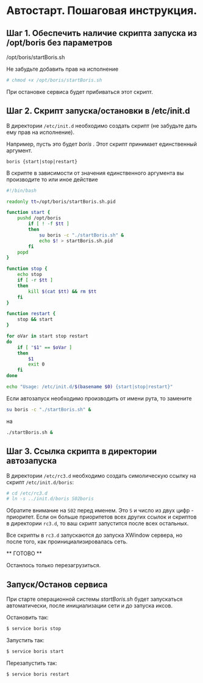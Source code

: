 # Автостарт. Пошаговая инструкция.

## Шаг 1. Обеспечить наличие скрипта запуска из /opt/boris без параметров

/opt/boris/startBoris.sh

Не забудьте добавить прав на исполнение
```bash
# chmod +x /opt/boris/startBoris.sh
```
При остановке сервиса будет прибиваться этот скрипт.

## Шаг 2. Скрипт запуска/остановки в /etc/init.d

В директории ```/etc/init.d``` необходимо создать скрипт (не забудьте дать ему прав на исполнение).

Например, пусть это будет *boris* . Этот скрипт принимает единственный аргумент.
```
boris {start|stop|restart}
```

В скрипте в зависимости от значения единственного аргумента вы производите то или иное действие
```bash
#!/bin/bash

readonly tt=/opt/boris/startBoris.sh.pid

function start {
	pushd /opt/boris
		if [ ! -f $tt ]
		then
			su boris -c "./startBoris.sh" &
			echo $! > startBoris.sh.pid
		fi
	popd
}

function stop {
	echo stop
	if [ -r $tt ]
	then
		kill $(cat $tt) && rm $tt
	fi
}

function restart {
	stop && start
}

for oVar in start stop restart
do
	if [ "$1" == $oVar ]
	then
		$1
		exit 0
	fi
done

echo "Usage: /etc/init.d/$(basename $0) {start|stop|restart}"
```
Если автозапуск необходимо производить от имени рута, то замените
```bash
su boris -c "./startBoris.sh" &
```
на
```bash
./startBoris.sh &
```

## Шаг 3. Ссылка скрипта в директории автозапуска

В директории ```/etc/rc3.d``` необходимо создать симолическую ссылку на скрипт ```/etc/init.d/boris```:
```bash
# cd /etc/rc3.d
# ln -s ../init.d/boris S02boris
```
Обратите внимание на ```S02``` перед именем. Это ```S``` и число из двух цифр - приоритет. Если он больше приоритетов всех других ссылок и скриптов в директории ```rc3.d```, то ваш скрипт запустится после всех остальных.

Все скрипты в ```rc3.d``` запускаются до запуска XWindow сервера, но после того, как проинициализировалась сеть.

** ГОТОВО **

Останлось только перезагрузиться.

## Запуск/Останов сервиса

При старте операционной системы *startBoris.sh* будет запускаться автоматически, после инициализации сети и до запуска иксов.

Остановить так:
```bash
$ service boris stop
```

Запустить так:
```bash
$ service boris start
```

Перезапустить так:
```bash
$ service boris restart
```
